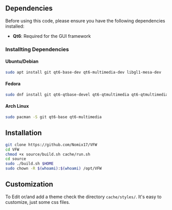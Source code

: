 ## Dependencies

Before using this code, please ensure you have the following dependencies installed:

- **Qt6**: Required for the GUI framework
  
### Installting Dependencies 

#### Ubuntu/Debian
```bash
sudo apt install git qt6-base-dev qt6-multimedia-dev libgl1-mesa-dev 
```

#### Fedora
```bash
sudo dnf install git qt6-qtbase-devel qt6-qtmultimedia qt6-qtmultimedia-devel mesa-libGL-devel
```

#### Arch Linux
```bash
sudo pacman -S git qt6-base qt6-multimedia
```

## Installation

```bash
git clone https://github.com/Nomix17/VFW
cd VFW
chmod +x source/build.sh cache/run.sh
cd source
sudo ./build.sh $HOME
sudo chown -R $(whoami):$(whoami) /opt/VFW
```
## Customization

To Edit or/and add a theme check the directory ```cache/styles/```. 
It's easy to customize, just some css files.
